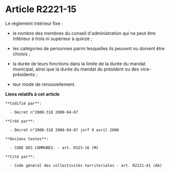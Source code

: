 # Article R2221-15

Le règlement intérieur fixe :

- le nombre des membres du conseil d'administration qui ne peut être inférieur à trois ni supérieur à quinze ;

- les catégories de personnes parmi lesquelles ils peuvent ou doivent être choisis ;

- la durée de leurs fonctions dans la limite de la durée du mandat municipal, ainsi que la durée du mandat du président ou
des vice-présidents ;

- leur mode de renouvellement.

**Liens relatifs à cet article**

	**Codifié par**:

	  - Décret n°2000-318 2000-04-07

	**Créé par**:

	  - Décret n°2000-318 2000-04-07 jorf 9 avril 2000

	**Anciens textes**:

	  - CODE DES COMMUNES. - art. R323-16 (M)

	**Cité par**:

	  - Code général des collectivités territoriales - art. R2221-41 (Ab)
